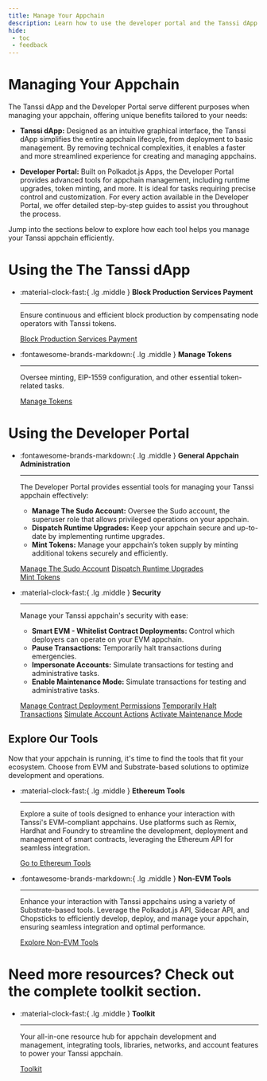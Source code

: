 ```yaml
---
title: Manage Your Appchain
description: Learn how to use the developer portal and the Tanssi dApp to manage your appchain, including minting tokens, paying for block production services, and more.
hide:
 - toc
 - feedback
---
```


# Managing Your Appchain

The Tanssi dApp and the Developer Portal serve different purposes when managing your appchain, offering unique benefits tailored to your needs:

- **Tanssi dApp:** Designed as an intuitive graphical interface, the Tanssi dApp simplifies the entire appchain lifecycle, from deployment to basic management. By removing technical complexities, it enables a faster and more streamlined experience for creating and managing appchains.

- **Developer Portal:** Built on Polkadot.js Apps, the Developer Portal provides advanced tools for appchain management, including runtime upgrades, token minting, and more. It is ideal for tasks requiring precise control and customization. For every action available in the Developer Portal, we offer detailed step-by-step guides to assist you throughout the process.

Jump into the sections below to explore how each tool helps you manage your Tanssi appchain efficiently.

# Using the The Tanssi dApp

<div class="grid cards" markdown>

-   :material-clock-fast:{ .lg .middle } __Block Production Services Payment__

    ---

    Ensure continuous and efficient block production by compensating node operators with Tanssi tokens.

    [Block Production Services Payment](dapp/services-payment.md)

-   :fontawesome-brands-markdown:{ .lg .middle } __Manage Tokens__

    ---

    Oversee minting, EIP-1559 configuration, and other essential token-related tasks.

    [Manage Tokens](dapp/manage-tokens.md)

</div>

# Using the Developer Portal

<div class="grid cards" markdown>

-   :fontawesome-brands-markdown:{ .lg .middle } __General Appchain Administration__

    ---

    The Developer Portal provides essential tools for managing your Tanssi appchain effectively:
    
    - **Manage The Sudo Account:** Oversee the Sudo account, the superuser role that allows privileged operations on your appchain.
    - **Dispatch Runtime Upgrades:** Keep your appchain secure and up-to-date by implementing runtime upgrades.
    - **Mint Tokens:** Manage your appchain’s token supply by minting additional tokens securely and efficiently.
    
    [Manage The Sudo Account](developer-portal/sudo.md)
    [Dispatch Runtime Upgrades](developer-portal/upgrade.md)  
    [Mint Tokens](developer-portal/minting.md)

-   :material-clock-fast:{ .lg .middle } __Security__

    ---

    Manage your Tanssi appchain's security with ease:
      
    - **Smart EVM - Whitelist Contract Deployments:** Control which deployers can operate on your EVM appchain.
    - **Pause Transactions:** Temporarily halt transactions during emergencies.
    - **Impersonate Accounts:** Simulate transactions for testing and administrative tasks.
    - **Enable Maintenance Mode:** Simulate transactions for testing and administrative tasks.

    [Manage Contract Deployment Permissions](developer-portal/smart-contracts-creation-filter.md)
    [Temporarily Halt Transactions](developer-portal/pause-transactions.md)
    [Simulate Account Actions](developer-portal/impersonate.md)
    [Activate Maintenance Mode](developer-portal/maintenance.md)

</div>

## Explore Our Tools

Now that your appchain is running, it's time to find the tools that fit your ecosystem. Choose from EVM and Substrate-based solutions to optimize development and operations.


<div class="grid cards" markdown>

-   :material-clock-fast:{ .lg .middle } __Ethereum Tools__

    ---

    Explore a suite of tools designed to enhance your interaction with Tanssi's EVM-compliant appchains. Use platforms such as Remix, Hardhat and Foundry to streamline the development, deployment and management of smart contracts, leveraging the Ethereum API for seamless integration.

    [Go to Ethereum Tools](../../builders/toolkit/ethereum-api/index.md)

-   :fontawesome-brands-markdown:{ .lg .middle } __Non-EVM Tools__

    ---

    Enhance your interaction with Tanssi appchains using a variety of Substrate-based tools. Leverage the Polkadot.js API, Sidecar API, and Chopsticks to efficiently develop, deploy, and manage your appchain, ensuring seamless integration and optimal performance.

    [Explore Non-EVM Tools](../../builders/toolkit/substrate-api/index.md)

</div>

# Need more resources? Check out the complete toolkit section.

<div class="grid cards" markdown>

-   :material-clock-fast:{ .lg .middle } __Toolkit__

    ---
    
    Your all-in-one resource hub for appchain development and management, integrating tools, libraries, networks, and account features to power your Tanssi appchain.

    [Toolkit](../../builders/toolkit/index.md)

</div>